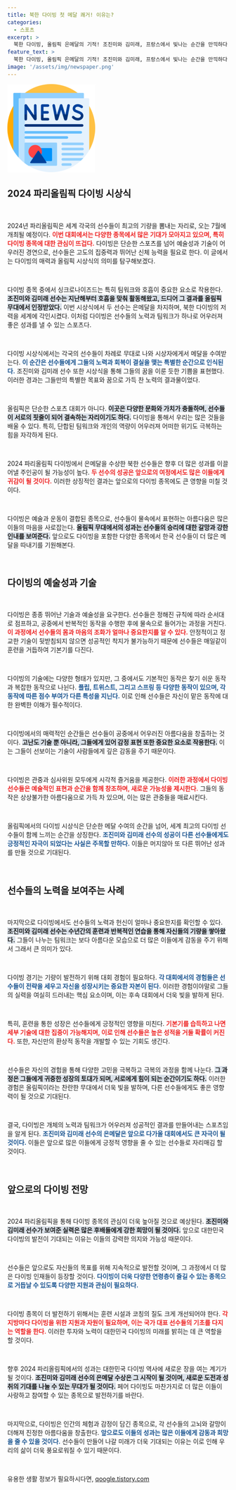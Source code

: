 ```yaml
---
title: 북한 다이빙 첫 메달 쾌거! 이유는?
categories:
  - 스포츠
excerpt: >
  북한 다이빙, 올림픽 은메달의 기적! 조진미와 김미래, 프랑스에서 빛나는 순간을 만끽하다. 그들의 멋진 포즈 뒤에 숨은 이야기와 감동을 확인하세요!
feature_text: >
  북한 다이빙, 올림픽 은메달의 기적! 조진미와 김미래, 프랑스에서 빛나는 순간을 만끽하다. 그들의 멋진 포즈 뒤에 숨은 이야기와 감동을 확인하세요!
image: '/assets/img/newspaper.png'
---
```


<p><img src="/assets/img/newspaper.png" alt="kimp 속보" /></p>

<h2 data-ke-size="size26">2024 파리올림픽 다이빙 시상식</h2>

<p data-ke-size="size16">&nbsp;</p>

<p>2024년 파리올림픽은 세계 각국의 선수들이 최고의 기량을 뽐내는 자리로, 오는 7월에 개최될 예정이다. <b><span style="color: #ee2323;">이번 대회에서는 다양한 종목에서 많은 기대가 모아지고 있으며, 특히 다이빙 종목에 대한 관심이 뜨겁다.</span></b> 다이빙은 단순한 스포츠를 넘어 예술성과 기술이 어우러진 경연으로, 선수들은 고도의 집중력과 뛰어난 신체 능력을 필요로 한다. 이 글에서는 다이빙의 매력과 올림픽 시상식의 의미를 탐구해보겠다.</p>

<p data-ke-size="size16">&nbsp;</p>

<p>다이빙 종목 중에서 싱크로나이즈드는 특히 팀워크와 호흡이 중요한 요소로 작용한다. <b><span style="background-color: #21538527;">조진미와 김미래 선수는 지난해부터 호흡을 맞춰 활동해왔고, 드디어 그 결과를 올림픽 무대에서 인정받았다.</span></b> 이번 시상식에서 두 선수는 은메달을 차지하며, 북한 다이빙의 저력을 세계에 각인시켰다. 이처럼 다이빙은 선수들의 노력과 팀워크가 하나로 어우러져 좋은 성과를 낼 수 있는 스포츠다.</p>

<p data-ke-size="size16">&nbsp;</p>

<p>다이빙 시상식에서는 각국의 선수들이 차례로 무대로 나와 시상자에게서 메달을 수여받는다. <b><span style="color: #1a5490;">이 순간은 선수들에게 그들의 노력과 회복이 결실을 맺는 특별한 순간으로 인식된다.</span></b> 조진미와 김미래 선수 또한 시상식을 통해 그들의 꿈을 이룬 듯한 기쁨을 표현했다. 이러한 경과는 그들만의 특별한 목표와 꿈으로 가득 찬 노력의 결과물이었다. </p>

<p data-ke-size="size16">&nbsp;</p>

<p>올림픽은 단순한 스포츠 대회가 아니다. <b><span style="background-color: #21538527;">이곳은 다양한 문화와 가치가 충돌하며, 선수들이 서로의 핏줄이 되어 결속하는 자리이기도 하다.</span></b> 다이빙을 통해서 우리는 많은 것들을 배울 수 있다. 특히, 단합된 팀워크와 개인의 역량이 어우러져 어떠한 위기도 극복하는 힘을 자각하게 된다.</p>

<p data-ke-size="size16">&nbsp;</p>

<p>2024 파리올림픽 다이빙에서 은메달을 수상한 북한 선수들은 향후 더 많은 성과를 이끌어낼 주인공이 될 가능성이 높다. <b><span style="color: #ee2323;">두 선수의 성공은 앞으로의 여정에서도 많은 이들에게 귀감이 될 것이다.</span></b> 이러한 상징적인 결과는 앞으로의 다이빙 종목에도 큰 영향을 미칠 것이다.</p>

<p data-ke-size="size16">&nbsp;</p>

<p>다이빙은 예술과 운동이 결합된 종목으로, 선수들이 물속에서 표현하는 아름다움은 많은 이들의 마음을 사로잡는다. <b><span style="background-color: #21538527;">올림픽 무대에서의 성과는 선수들의 승리에 대한 갈망과 강한 인내를 보여준다.</span></b> 앞으로도 다이빙을 포함한 다양한 종목에서 한국 선수들이 더 많은 메달을 따내기를 기원해본다.</p>

<p data-ke-size="size16">&nbsp;</p>

<h2 data-ke-size="size26">다이빙의 예술성과 기술</h2>

<p data-ke-size="size16">&nbsp;</p>

<p>다이빙은 종종 뛰어난 기술과 예술성을 요구한다. 선수들은 정해진 규칙에 따라 순서대로 점프하고, 공중에서 반복적인 동작을 수행한 후에 물속으로 들어가는 과정을 거친다. <b><span style="color: #ee2323;">이 과정에서 선수들의 몸과 마음의 조화가 얼마나 중요한지를 알 수 있다.</span></b> 안정적이고 정교한 기술이 뒷받침되지 않으면 성공적인 착지가 불가능하기 때문에 선수들은 매일같이 훈련을 거듭하여 기본기를 다진다.</p>

<p data-ke-size="size16">&nbsp;</p>

<p>다이빙의 기술에는 다양한 형태가 있지만, 그 중에서도 기본적인 동작은 찾기 쉬운 동작과 복잡한 동작으로 나뉜다. <b><span style="color: #1a5490;">플립, 트위스트, 그리고 스프링 등 다양한 동작이 있으며, 각 동작에 따른 점수 부여가 다른 특성을 지닌다.</span></b> 이로 인해 선수들은 자신이 맡은 동작에 대한 완벽한 이해가 필수적이다.</p>

<p data-ke-size="size16">&nbsp;</p>

<p>다이빙에서의 매력적인 순간들은 선수들이 공중에서 어우러진 아름다움을 창출하는 것이다. <b><span style="background-color: #21538527;">고난도 기술 뿐 아니라, 그들에게 있어 감정 표현 또한 중요한 요소로 작용한다.</span></b> 이는 그들이 선보이는 기술이 사람들에게 깊은 감동을 주기 때문이다.</p>

<p data-ke-size="size16">&nbsp;</p>

<p>다이빙은 관중과 심사위원 모두에게 시각적 즐거움을 제공한다. <b><span style="color: #ee2323;">이러한 과정에서 다이빙 선수들은 예술적인 표현과 순간을 함께 창조하며, 새로운 가능성을 제시한다.</span></b> 그들의 동작은 상상불가한 아름다움으로 가득 차 있으며, 이는 많은 관중들을 매료시킨다.</p>

<p data-ke-size="size16">&nbsp;</p>

<p>올림픽에서의 다이빙 시상식은 단순한 메달 수여의 순간을 넘어, 세계 최고의 다이빙 선수들이 함께 느끼는 순간을 상징한다. <b><span style="color: #1a5490;">조진미와 김미래 선수의 성공이 다른 선수들에게도 긍정적인 자극이 되었다는 사실은 주목할 만하다.</span></b> 이들은 머지않아 또 다른 뛰어난 성과를 만들 것으로 기대된다.</p>

<p data-ke-size="size16">&nbsp;</p>

<h2 data-ke-size="size26">선수들의 노력을 보여주는 사례</h2>

<p data-ke-size="size16">&nbsp;</p>

<p>마지막으로 다이빙에서도 선수들의 노력과 헌신이 얼마나 중요한지를 확인할 수 있다. <b><span style="background-color: #21538527;">조진미와 김미래 선수는 수년간의 훈련과 반복적인 연습을 통해 자신들의 기량을 쌓아왔다.</span></b> 그들이 나누는 팀워크는 보다 아름다운 모습으로 더 많은 이들에게 감동을 주기 위해서 그래서 큰 의미가 있다.</p>

<p data-ke-size="size16">&nbsp;</p>

<p>다이빙 경기는 기량이 발전하기 위해 대회 경험이 필요하다. <b><span style="color: #1a5490;">각 대회에서의 경험들은 선수들이 전략을 세우고 자신을 성장시키는 중요한 자본이 된다.</span></b> 이러한 경험이야말로 그들의 실력을 여실히 드러내는 핵심 요소이며, 이는 후속 대회에서 더욱 빛을 발하게 된다.</p>

<p data-ke-size="size16">&nbsp;</p>

<p>특히, 훈련을 통한 성장은 선수들에게 긍정적인 영향을 미친다. <b><span style="color: #ee2323;">기본기를 습득하고 나면 세부 기술에 대한 집중이 가능해지며, 이로 인해 선수들은 높은 성적을 거둘 확률이 커진다.</span></b> 또한, 자신만의 환상적 동작을 개발할 수 있는 기회도 생긴다.</p>

<p data-ke-size="size16">&nbsp;</p>

<p>선수들은 자신의 경험을 통해 다양한 고민을 극복하고 극복의 과정을 함께 나눈다. <b><span style="background-color: #21538527;">그 과정은 그들에게 귀중한 성장의 토대가 되며, 서로에게 힘이 되는 순간이기도 하다.</span></b> 이러한 경험은 올림픽이라는 찬란한 무대에서 더욱 빛을 발하며, 다른 선수들에게도 좋은 영향력이 될 것으로 기대된다.</p>

<p data-ke-size="size16">&nbsp;</p>

<p>결국, 다이빙은 개체의 노력과 팀워크가 어우러져 성공적인 결과를 만들어내는 스포츠임을 알게 된다. <b><span style="color: #1a5490;">조진미와 김미래 선수의 은메달은 앞으로 다가올 대회에서도 큰 자극이 될 것이다.</span></b> 이들은 앞으로 많은 이들에게 긍정적 영향을 줄 수 있는 선수들로 자리매김 할 것이다. </p>

<p data-ke-size="size16">&nbsp;</p>

<h2 data-ke-size="size26">앞으로의 다이빙 전망</h2>

<p data-ke-size="size16">&nbsp;</p>

<p>2024 파리올림픽을 통해 다이빙 종목의 관심이 더욱 높아질 것으로 예상된다. <b><span style="background-color: #21538527;">조진미와 김미래 선수가 보여준 실력은 많은 후배들에게 강한 희망이 될 것이다.</span></b> 앞으로 대한민국 다이빙의 발전이 기대되는 이유는 이들의 강력한 의지와 가능성 때문이다.</p>

<p data-ke-size="size16">&nbsp;</p>

<p>선수들은 앞으로도 자신들의 목표를 위해 지속적으로 발전할 것이며, 그 과정에서 더 많은 다이빙 인재들이 등장할 것이다. <b><span style="color: #1a5490;">다이빙이 더욱 다양한 연령층이 즐길 수 있는 종목으로 거듭날 수 있도록 다양한 지원과 관심이 필요하다.</span></b> </p>

<p data-ke-size="size16">&nbsp;</p>

<p>다이빙 종목이 더 발전하기 위해서는 훈련 시설과 코칭의 질도 크게 개선되어야 한다. <b><span style="color: #ee2323;">각 지방마다 다이빙을 위한 지원과 자원이 필요하며, 이는 국가 대표 선수들의 기초를 다지는 역할을 한다.</span></b> 이러한 투자와 노력이 대한민국 다이빙의 미래를 밝히는 데 큰 역할을 할 것이다.</p>

<p data-ke-size="size16">&nbsp;</p>

<p>향후 2024 파리올림픽에서의 성과는 대한민국 다이빙 역사에 새로운 장을 여는 계기가 될 것이다. <b><span style="background-color: #21538527;">조진미와 김미래 선수의 은메달 수상은 그 시작이 될 것이며, 새로운 도전과 성취의 기대를 나눌 수 있는 무대가 될 것이다.</span></b> 페어 다이빙도 마찬가지로 더 많은 이들이 사랑하고 참여할 수 있는 종목으로 발전하기를 바란다.</p>

<p data-ke-size="size16">&nbsp;</p>

<p>마지막으로, 다이빙은 인간의 체험과 감정이 담긴 종목으로, 각 선수들의 고뇌와 갈망이 더해져 진정한 아름다움을 창출한다. <b><span style="color: #1a5490;">앞으로도 이들의 성과는 많은 이들에게 감동과 희망을 줄 수 있을 것이다.</span></b> 선수들이 만들어 나갈 미래가 더욱 기대되는 이유는 이로 인해 우리의 삶이 더욱 풍요로워질 수 있기 때문이다.</p>

<p data-ke-size="size16">&nbsp;</p>
유용한 생활 정보가 필요하시다면, <a href="https://qoogle.tistory.com" rel="dofollow">qoogle.tistory.com</a>


